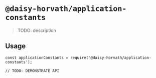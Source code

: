 # `@daisy-horvath/application-constants`

> TODO: description

## Usage

```
const applicationConstants = require('@daisy-horvath/application-constants');

// TODO: DEMONSTRATE API
```
